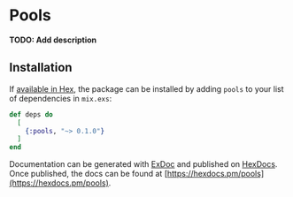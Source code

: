 # Pools

**TODO: Add description**

## Installation

If [available in Hex](https://hex.pm/docs/publish), the package can be installed
by adding `pools` to your list of dependencies in `mix.exs`:

```elixir
def deps do
  [
    {:pools, "~> 0.1.0"}
  ]
end
```

Documentation can be generated with [ExDoc](https://github.com/elixir-lang/ex_doc)
and published on [HexDocs](https://hexdocs.pm). Once published, the docs can
be found at [https://hexdocs.pm/pools](https://hexdocs.pm/pools).

